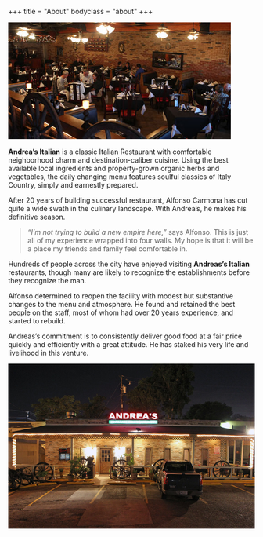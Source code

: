 +++
title = "About"
bodyclass = "about"
+++

![Sepcial Place](/images/special-place.jpg#alignleft)

**Andrea’s Italian** is a classic Italian Restaurant with comfortable neighborhood charm and destination-caliber
cuisine. Using the best available local ingredients and property-grown organic herbs and vegetables, the daily
changing menu features soulful classics of Italy Country, simply and earnestly prepared.

After 20 years of building successful restaurant, Alfonso Carmona has cut quite a wide swath in the culinary landscape.
With Andrea’s, he makes his definitive season.

> *“I’m not trying to build a new empire here,”* says Alfonso.
> This is just all of my experience wrapped into four walls. My hope is that it will be a place my friends and family feel comfortable in.

Hundreds of people across the city have enjoyed visiting **Andreas’s Italian** restaurants, though many
are likely to recognize the establishments before they recognize the man.

Alfonso determined to reopen the facility with modest but substantive changes to the menu and atmosphere. He found
and retained the best people on the staff, most of whom had over 20 years experience, and started to rebuild.

Andreas’s commitment is to consistently deliver good food at a fair price quickly and efficiently with a great attitude.
He has staked his very life and livelihood in this venture.

![Andrea’s Italian](/images/gl_AR8E8850.jpg)